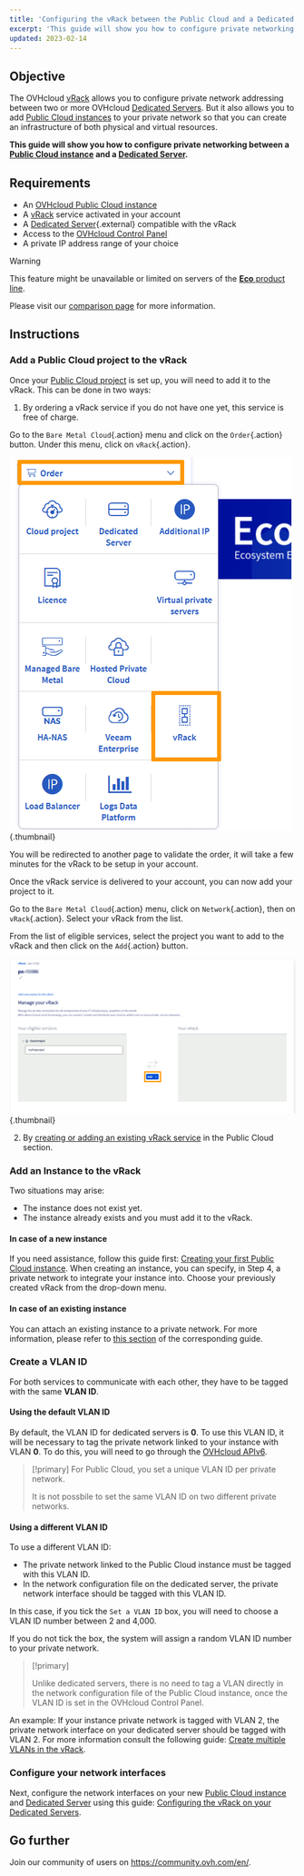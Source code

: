 ```yaml
---
title: 'Configuring the vRack between the Public Cloud and a Dedicated Server'
excerpt: 'This guide will show you how to configure private networking between a Public Cloud instance and a Dedicated Server.'
updated: 2023-02-14
---
```



## Objective

The OVHcloud [vRack](https://www.ovh.com/world/solutions/vrack/) allows you to configure private network addressing between two or more OVHcloud [Dedicated Servers](https://www.ovhcloud.com/en/bare-metal/). But it also allows you to add [Public Cloud instances](https://www.ovhcloud.com/en/public-cloud/) to your private network so that you can create an infrastructure of both physical and virtual resources.

**This guide will show you how to configure private networking between a [Public Cloud instance](/pages/public_cloud/compute/public-cloud-first-steps#create-instance) and a [Dedicated Server](https://www.ovhcloud.com/en/bare-metal/).**


## Requirements

- An [OVHcloud Public Cloud instance](/pages/public_cloud/compute/public-cloud-first-steps)
- A [vRack](https://www.ovh.com/world/solutions/vrack/) service activated in your account
- A [Dedicated Server](https://www.ovhcloud.com/en/bare-metal/){.external} compatible with the vRack
- Access to the [OVHcloud Control Panel](https://ca.ovh.com/auth/?action=gotomanager&from=https://www.ovh.com/world/&ovhSubsidiary=we)
- A private IP address range of your choice

> [!warning]
> This feature might be unavailable or limited on servers of the [**Eco** product line](https://eco.ovhcloud.com/en/about/).
>
> Please visit our [comparison page](https://eco.ovhcloud.com/en/compare/) for more information.

## Instructions

### Add a Public Cloud project to the vRack

Once your [Public Cloud project](/pages/public_cloud/compute/create_a_public_cloud_project) is set up, you will need to add it to the vRack. This can be done in two ways:

1. By ordering a vRack service if you do not have one yet, this service is free of charge. 

Go to the `Bare Metal Cloud`{.action} menu and click on the `Order`{.action} button. Under this menu, click on `vRack`{.action}.

![Order vrack](images/orderingvrack.png){.thumbnail}

You will be redirected to another page to validate the order, it will take a few minutes for the vRack to be setup in your account.

Once the vRack service is delivered to your account, you can now add your project to it.

Go to the `Bare Metal Cloud`{.action} menu, click on `Network`{.action}, then on `vRack`{.action}. Select your vRack from the list.


From the list of eligible services, select the project you want to add to the vRack and then click on the `Add`{.action} button.

![add project to vrack](images/addprojectvrack.png){.thumbnail}

<ol start="2">
  <li>By <a href="/pages/public_cloud/public_cloud_network_services/getting-started-07-creating-vrack#instructions_1">creating or adding an existing vRack service</a> in the Public Cloud section.</li>
</ol>


### Add an Instance to the vRack 

Two situations may arise:

- The instance does not exist yet.
- The instance already exists and you must add it to the vRack.

#### In case of a new instance

If you need assistance, follow this guide first: [Creating your first Public Cloud instance](/pages/public_cloud/compute/public-cloud-first-steps#create-instance). When creating an instance, you can specify, in Step 4, a private network to integrate your instance into. Choose your previously created vRack from the drop-down menu.

#### In case of an existing instance

You can attach an existing instance to a private network. For more information, please refer to [this section](/pages/public_cloud/public_cloud_network_services/getting-started-07-creating-vrack#cases-of-an-already-existing-instance) of the corresponding guide.

### Create a VLAN ID

For both services to communicate with each other, they have to be tagged with the same **VLAN ID**. 

#### Using the default VLAN ID

By default, the VLAN ID for dedicated servers is **0**. To use this VLAN ID, it will be necessary to tag the private network linked to your instance with VLAN **0**. To do this, you will need to go through the [OVHcloud APIv6](/pages/public_cloud/public_cloud_network_services/getting-started-08-creating-vrack-with-api#step-3-creating-a-vlan-in-the-vrack).


> [!primary]
> For Public Cloud, you set a unique VLAN ID per private network.
> 
> It is not possbile to set the same VLAN ID on two different private networks.

#### Using a different VLAN ID

To use a different VLAN ID:

- The private network linked to the Public Cloud instance must be tagged with this VLAN ID.
- In the network configuration file on the dedicated server, the private network interface should be tagged with this VLAN ID.

In this case, if you tick the `Set a VLAN ID` box, you will need to choose a VLAN ID number between 2 and 4,000.

If you do not tick the box, the system will assign a random VLAN ID number to your private network.

> [!primary]
> 
> Unlike dedicated servers, there is no need to tag a VLAN directly in the network configuration file of the Public Cloud instance, once the VLAN ID is set in the OVHcloud Control Panel.
>

An example: If your instance private network is tagged with VLAN 2, the private network interface on your dedicated server should be tagged with VLAN 2. For more information consult the following guide: [Create multiple VLANs in the vRack](/pages/bare_metal_cloud/dedicated_servers/creating-multiple-vlans-in-a-vrack).

### Configure your network interfaces

Next, configure the network interfaces on your new [Public Cloud instance](/pages/public_cloud/compute/public-cloud-first-steps#create-instance) and [Dedicated Server](https://www.ovhcloud.com/en/bare-metal/) using this guide: [Configuring the vRack on your Dedicated Servers](/pages/bare_metal_cloud/dedicated_servers/vrack_configuring_on_dedicated_server).

## Go further

Join our community of users on <https://community.ovh.com/en/>.
